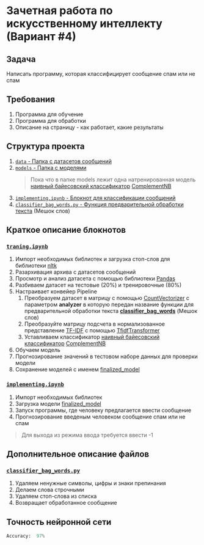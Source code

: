 # Зачетная работа по искусственному интеллекту (Вариант #4)

## Задача
Написать программу, которая классифицирует сообщение спам или не спам

## Требования
1. Программа для обучение
2. Программа для обработки
3. Описание на страницу - как работает, какие результаты

## Структура проекта
1. [`data` - Папка с датасетов сообщений](https://gitlab.com/ISU-Applied-Computer-Science/5th-semester/artificial-intelligence/messages-spam/-/tree/main/data)
2. [`models` - Папка с моделями](https://gitlab.com/ISU-Applied-Computer-Science/5th-semester/artificial-intelligence/messages-spam/-/tree/main/models)
    > Пока что в папке models лежит одна натренированная модель [наивный байесовский классификатор](https://en.wikipedia.org/wiki/Naive_Bayes_classifier) [ComplementNB](https://scikit-learn.org/stable/modules/generated/sklearn.naive_bayes.ComplementNB.html)
3. [`implementing.ipynb` - Блокнот для классификации сообщений](https://gitlab.com/ISU-Applied-Computer-Science/5th-semester/artificial-intelligence/messages-spam/-/blob/main/implementing.ipynb)
4. [`classifier_bag_words.py` - Функция предварительной обработки текста](https://gitlab.com/ISU-Applied-Computer-Science/5th-semester/artificial-intelligence/messages-spam/-/blob/main/classifier_bag_words.py) (Мешок слов)

## Краткое описание блокнотов

### [`traning.ipynb`](https://gitlab.com/ISU-Applied-Computer-Science/5th-semester/artificial-intelligence/messages-spam/-/blob/main/implementing.ipynb)

1. Импорт необходимых библиотек и загрузка стоп-слов для библиотеки [nltk](https://www.nltk.org)
2. Разархивация архива с датасетов сообщений
3. Просмотр и анализ датасета с помощью библиотеки [Pandas](https://pandas.pydata.org)
4. Разбиваем датасет на тестовые (20%) и тренировочные (80%) 
5. Настраивает конвейер Pipeline
   1. Преобразуем датасет в матрицу с помощью [CountVectorizer](https://scikit-learn.org/stable/modules/generated/sklearn.feature_extraction.text.CountVectorizer.html) с параметром **analyzer** в которую передан название функции для предварительной обработки текста [**classifier_bag_words**](https://gitlab.com/ISU-Applied-Computer-Science/5th-semester/artificial-intelligence/messages-spam/-/blob/main/classifier_bag_words.py) (Мешок слов)
   2. Преобразуйте матрицу подсчета в нормализованное представление [TF-IDF](https://en.wikipedia.org/wiki/Tf–idf) с помощью [TfidfTransformer](https://scikit-learn.org/stable/modules/generated/sklearn.feature_extraction.text.TfidfTransformer.html)
   3. Уставливаем классификатор [наивный байесовский классификатор](https://en.wikipedia.org/wiki/Naive_Bayes_classifier) [ComplementNB](https://scikit-learn.org/stable/modules/generated/sklearn.naive_bayes.ComplementNB.html)
6. Обучаем модель
7. Прогнозирование значений в тестовом наборе данных для проверки модели
8. Сохранение моделей с именем [finalized_model](https://gitlab.com/ISU-Applied-Computer-Science/5th-semester/artificial-intelligence/messages-spam/-/tree/main/models)

### [`implementing.ipynb`](https://gitlab.com/ISU-Applied-Computer-Science/5th-semester/artificial-intelligence/messages-spam/-/blob/main/implementing.ipynb)
1. Импорт необходимых библиотек 
2. Загрузка модели [finalized_model](https://gitlab.com/ISU-Applied-Computer-Science/5th-semester/artificial-intelligence/messages-spam/-/tree/main/models)
3. Запуск программы, где человеку предлагается ввести сообщение
4. Прогнозирование введеным человеком сообщение спам или не спам

> Для выхода из режима ввода требуется ввести -1

## Дополнительное описание файлов
### [`classifier_bag_words.py`](https://gitlab.com/ISU-Applied-Computer-Science/5th-semester/artificial-intelligence/messages-spam/-/blob/main/classifier_bag_words.py)
1. Удаляем ненужные символы, цифры и знаки препинания
2. Делаем слова строчными
3. Удаляем стоп-слова из списка
4. Возвращает обработанное сообщение

## Точность нейронной сети
```python
Accuracy:  97%
```